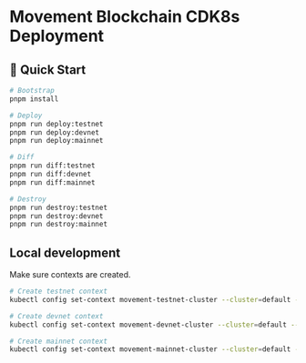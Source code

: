 # Movement Blockchain CDK8s Deployment

## 🚀 **Quick Start**

```bash
# Bootstrap
pnpm install

# Deploy
pnpm run deploy:testnet
pnpm run deploy:devnet
pnpm run deploy:mainnet

# Diff
pnpm run diff:testnet
pnpm run diff:devnet
pnpm run diff:mainnet

# Destroy
pnpm run destroy:testnet
pnpm run destroy:devnet
pnpm run destroy:mainnet
```

## Local development

Make sure contexts are created. 

```bash
# Create testnet context
kubectl config set-context movement-testnet-cluster --cluster=default --user=default

# Create devnet context  
kubectl config set-context movement-devnet-cluster --cluster=default --user=default

# Create mainnet context
kubectl config set-context movement-mainnet-cluster --cluster=default --user=default
```

